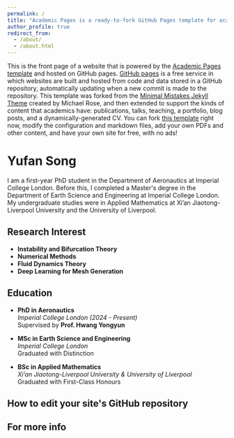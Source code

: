 ```yaml
---
permalink: /
title: "Academic Pages is a ready-to-fork GitHub Pages template for academic personal websites"
author_profile: true
redirect_from: 
  - /about/
  - /about.html
---
```


This is the front page of a website that is powered by the [Academic Pages template](https://github.com/academicpages/academicpages.github.io) and hosted on GitHub pages. [GitHub pages](https://pages.github.com) is a free service in which websites are built and hosted from code and data stored in a GitHub repository, automatically updating when a new commit is made to the repository. This template was forked from the [Minimal Mistakes Jekyll Theme](https://mmistakes.github.io/minimal-mistakes/) created by Michael Rose, and then extended to support the kinds of content that academics have: publications, talks, teaching, a portfolio, blog posts, and a dynamically-generated CV. You can fork [this template](https://github.com/academicpages/academicpages.github.io) right now, modify the configuration and markdown files, add your own PDFs and other content, and have your own site for free, with no ads!

Yufan Song
======

I am a first-year PhD student in the Department of Aeronautics at Imperial College London. Before this, I completed a Master's degree in the Department of Earth Science and Engineering at Imperial College London. My undergraduate studies were in Applied Mathematics at Xi’an Jiaotong-Liverpool University and the University of Liverpool.

Research Interest
------
- **Instability and Bifurcation Theory**  
- **Numerical Methods**  
- **Fluid Dynamics Theory**  
- **Deep Learning for Mesh Generation** 

Education
------
- **PhD in Aeronautics**  
  *Imperial College London (2024 - Present)*  
  Supervised by **Prof. Hwang Yongyun**  

- **MSc in Earth Science and Engineering**  
  *Imperial College London*  
  Graduated with Distinction

- **BSc in Applied Mathematics**  
  *Xi’an Jiaotong-Liverpool University & University of Liverpool*  
  Graduated with First-Class Honours


How to edit your site's GitHub repository
------


For more info
------

